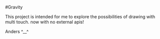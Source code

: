 #Gravity

This project is intended for me to explore the possibilities of drawing with multi touch.
now with no external apis!

Anders
^__^